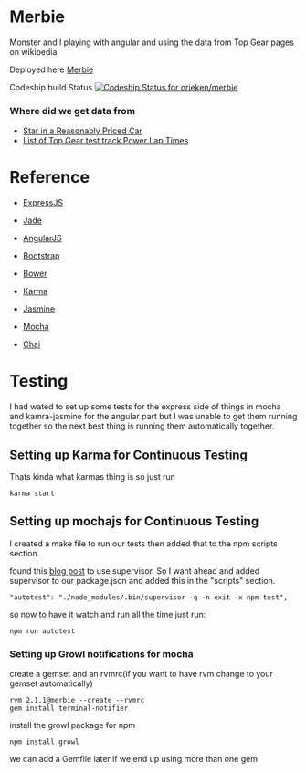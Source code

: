 # Merbie

Monster and I playing with angular and using the data from Top Gear pages on wikipedia

Deployed here [Merbie](https://merbie.herokuapp.com/)

Codeship build Status [ ![Codeship Status for orieken/merbie](https://codeship.com/projects/ea596f70-a2fc-0132-ca15-76961affc56e/status?branch=master)](https://codeship.com/projects/65886)

### Where did we get data from

* [Star in a Reasonably Priced Car](http://en.wikipedia.org/wiki/Top_Gear_test_track)
* [List of Top Gear test track Power Lap Times](http://en.wikipedia.org/wiki/List_of_Top_Gear_test_track_Power_Lap_Times)


# Reference

* [ExpressJS](http://expressjs.com/)

* [Jade](http://jade-lang.com/)

* [AngularJS](https://angularjs.org/)

* [Bootstrap](http://getbootstrap.com/)

* [Bower](http://bower.io/)

* [Karma](http://karma-runner.github.io/0.12/index.html)

* [Jasmine](http://jasmine.github.io/2.2/introduction.html)

* [Mocha](http://mochajs.org/)

* [Chai](http://chaijs.com/api/bdd/)


# Testing

I had wated to set up some tests for the express side of things in mocha and kamra-jasmine for the angular part but I was
unable to get them running together so the next best thing is running them automatically together.

## Setting up Karma for Continuous Testing

 Thats kinda what karmas thing is so just run

```
karma start
```

## Setting up mochajs for Continuous Testing

I created a make file to run our tests then added that to the npm scripts section.

found this [blog post](https://coderwall.com/p/fdcsyq/auto-run-tests-in-node-js) to use supervisor.
So I want ahead and added supervisor to our package.json and added this in the "scripts" section.

```
"autotest": "./node_modules/.bin/supervisor -q -n exit -x npm test",
```


so now to have it watch and run all the time just run:

```
npm run autotest
```


### Setting up Growl notifications for mocha

create a gemset and an rvmrc(if you want to have rvm change to your gemset automatically)

```
rvm 2.1.1@merbie --create --rvmrc
gem install terminal-notifier
```

install the growl package for npm

```
npm install growl
```

we can add a Gemfile later if we end up using more than one gem



